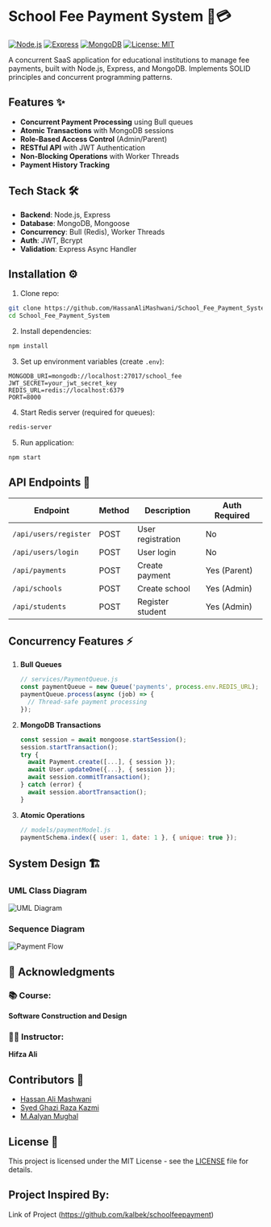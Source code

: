 # School Fee Payment System 🏫💳

[![Node.js](https://img.shields.io/badge/Node.js-18.x-green)](https://nodejs.org/)
[![Express](https://img.shields.io/badge/Express-4.x-lightgrey)](https://expressjs.com/)
[![MongoDB](https://img.shields.io/badge/MongoDB-7.x-green)](https://www.mongodb.com/)
[![License: MIT](https://img.shields.io/badge/License-MIT-yellow.svg)](https://opensource.org/licenses/MIT)

A concurrent SaaS application for educational institutions to manage fee payments, built with Node.js, Express, and MongoDB. Implements SOLID principles and concurrent programming patterns.

## Features ✨
- **Concurrent Payment Processing** using Bull queues
- **Atomic Transactions** with MongoDB sessions
- **Role-Based Access Control** (Admin/Parent)
- **RESTful API** with JWT Authentication
- **Non-Blocking Operations** with Worker Threads
- **Payment History Tracking**

## Tech Stack 🛠️
- **Backend**: Node.js, Express
- **Database**: MongoDB, Mongoose
- **Concurrency**: Bull (Redis), Worker Threads
- **Auth**: JWT, Bcrypt
- **Validation**: Express Async Handler

## Installation ⚙️
1. Clone repo:
```bash
git clone https://github.com/HassanAliMashwani/School_Fee_Payment_System.git
cd School_Fee_Payment_System
```

2. Install dependencies:
```bash
npm install
```

3. Set up environment variables (create `.env`):
```env
MONGODB_URI=mongodb://localhost:27017/school_fee
JWT_SECRET=your_jwt_secret_key
REDIS_URL=redis://localhost:6379
PORT=8000
```

4. Start Redis server (required for queues):
```bash
redis-server
```

5. Run application:
```bash
npm start
```

## API Endpoints 📡
| Endpoint                | Method | Description                  | Auth Required |
|-------------------------|--------|------------------------------|---------------|
| `/api/users/register`   | POST   | User registration            | No            |
| `/api/users/login`      | POST   | User login                   | No            |
| `/api/payments`         | POST   | Create payment               | Yes (Parent)  |
| `/api/schools`          | POST   | Create school                | Yes (Admin)   |
| `/api/students`         | POST   | Register student             | Yes (Admin)   |

## Concurrency Features ⚡
1. **Bull Queues**  
   ```javascript
   // services/PaymentQueue.js
   const paymentQueue = new Queue('payments', process.env.REDIS_URL);
   paymentQueue.process(async (job) => {
     // Thread-safe payment processing
   });
   ```

2. **MongoDB Transactions**  
   ```javascript
   const session = await mongoose.startSession();
   session.startTransaction();
   try {
     await Payment.create([...], { session });
     await User.updateOne({...}, { session });
     await session.commitTransaction();
   } catch (error) {
     await session.abortTransaction();
   }
   ```

3. **Atomic Operations**  
   ```javascript
   // models/paymentModel.js
   paymentSchema.index({ user: 1, date: 1 }, { unique: true });
   ```

## System Design 🏗️
### UML Class Diagram
![UML Diagram](https://via.placeholder.com/600x400.png?text=UML+Class+Diagram)

### Sequence Diagram
![Payment Flow](https://via.placeholder.com/600x400.png?text=Payment+Sequence+Diagram)

## 🙏 Acknowledgments
### 📚 Course: 
**Software Construction and Design**

### 👩‍🏫 Instructor: 
**Hifza Ali**

## Contributors 👥
- [Hassan Ali Mashwani](https://github.com/HassanAliMashwani)
- [Syed Ghazi Raza Kazmi](https://github.com/Ghazi-Kazmi)
- [M.Aalyan Mughal](https://github.com/allayanmughal)

## License 📄
This project is licensed under the MIT License - see the [LICENSE](LICENSE) file for details.
## Project Inspired By:
Link of Project (https://github.com/kalbek/schoolfeepayment)

